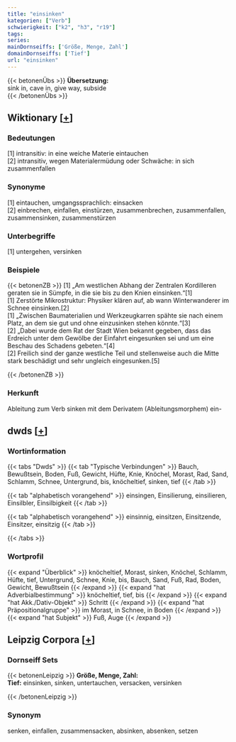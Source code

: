 ```yaml
---
title: "einsinken"
kategorien: ["Verb"]
schwierigkeit: ["k2", "h3", "r19"]
tags:
series:
mainDornseiffs: ['Größe, Menge, Zahl']
domainDornseiffs: ['Tief']
url: "einsinken"
---
```


{{< betonenÜbs >}}
**Übersetzung:**  
sink in, cave in, give way, subside  
{{< /betonenÜbs >}}

## Wiktionary [[+](https://de.wiktionary.org/wiki/einsinken)]

### Bedeutungen
[1] intransitiv: in eine weiche Materie eintauchen  
[2] intransitiv, wegen Materialermüdung oder Schwäche: in sich zusammenfallen  

### Synonyme
[1] eintauchen, umgangssprachlich: einsacken  
[2] einbrechen, einfallen, einstürzen, zusammenbrechen, zusammenfallen, zusammensinken, zusammenstürzen  

### Unterbegriffe
[1] untergehen, versinken  

### Beispiele
{{< betonenZB >}}
[1] „Am westlichen Abhang der Zentralen Kordilleren geraten sie in Sümpfe, in die sie bis zu den Knien einsinken.“[1]  
[1] Zerstörte Mikrostruktur: Physiker klären auf, ab wann Winterwanderer im Schnee einsinken.[2]  
[1] „Zwischen Baumaterialien und Werkzeugkarren spähte sie nach einem Platz, an dem sie gut und ohne einzusinken stehen könnte.“[3]  
[2] „Dabei wurde dem Rat der Stadt Wien bekannt gegeben, dass das Erdreich unter dem Gewölbe der Einfahrt eingesunken sei und um eine Beschau des Schadens gebeten.“[4]  
[2] Freilich sind der ganze westliche Teil und stellenweise auch die Mitte stark beschädigt und sehr ungleich eingesunken.[5]  

{{< /betonenZB >}}
### Herkunft
Ableitung zum Verb sinken mit dem Derivatem (Ableitungsmorphem) ein-  



## dwds [[+](https://www.dwds.de/wb/einsinken)]

### Wortinformation
{{< tabs "Dwds" >}}
{{< tab "Typische Verbindungen" >}}
Bauch, Bewußtsein, Boden, Fuß, Gewicht, Hüfte, Knie, Knöchel, Morast, Rad, Sand, Schlamm, Schnee, Untergrund, bis, knöcheltief, sinken, tief
{{< /tab >}}

{{< tab "alphabetisch vorangehend" >}}
einsingen, Einsilierung, einsilieren, Einsilbler, Einsilbigkeit
{{< /tab >}}

{{< tab "alphabetisch vorangehend" >}}
einsinnig, einsitzen, Einsitzende, Einsitzer, einsitzig
{{< /tab >}}

{{< /tabs >}}

### Wortprofil
{{< expand "Überblick" >}} knöcheltief, Morast, sinken, Knöchel, Schlamm, Hüfte, tief, Untergrund, Schnee, Knie, bis, Bauch, Sand, Fuß, Rad, Boden, Gewicht, Bewußtsein {{< /expand >}}
{{< expand "hat Adverbialbestimmung" >}} knöcheltief, tief, bis {{< /expand >}}
{{< expand "hat Akk./Dativ-Objekt" >}} Schritt {{< /expand >}}
{{< expand "hat Präpositionalgruppe" >}} im Morast, in Schnee, in Boden {{< /expand >}}
{{< expand "hat Subjekt" >}} Fuß, Auge {{< /expand >}}

## Leipzig Corpora [[+](https://corpora.uni-leipzig.de/en/res?word=einsinken&corpusId=deu_newscrawl-public_2018)]

### Dornseiff Sets
{{< betonenLeipzig >}}
**Größe, Menge, Zahl:**  
**Tief:** einsinken, sinken, untertauchen, versacken, versinken  

{{< /betonenLeipzig >}}

### Synonym
senken, einfallen, zusammensacken, absinken, absenken, setzen

